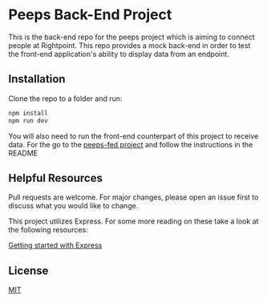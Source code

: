# Peeps Back-End Project

This is the back-end repo for the peeps project which is aiming to connect people at Rightpoint. This repo provides a mock back-end in order to test the front-end application's ability to display data from an endpoint.

## Installation

Clone the repo to a folder and run:

```bash
npm install
npm run dev
```

You will also need to run the front-end counterpart of this project to receive data. For the go to the [peeps-fed project](https://github.com/rohithpalagiri/peeps-fed) and follow the instructions in the README

## Helpful Resources

Pull requests are welcome. For major changes, please open an issue first to discuss what you would like to change.

This project utilizes Express. For some more reading on these take a look at the following resources:

[Getting started with Express](https://expressjs.com/en/starter/installing.html)

## License
[MIT](https://choosealicense.com/licenses/mit/)